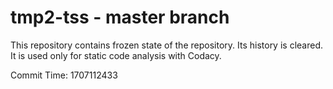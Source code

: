 # tmp2-tss - master branch

This repository contains frozen state of the repository.
Its history is cleared. It is used only for static code
analysis with Codacy.

Commit Time: 1707112433